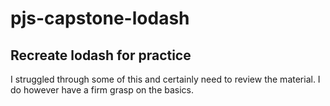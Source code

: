 # pjs-capstone-lodash

## Recreate lodash for practice

I struggled through some of this and certainly need to review the material. I do however have a firm grasp on the basics.
